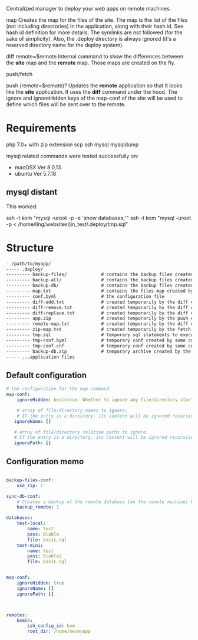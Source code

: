 Centralized manager to deploy your web apps on remote machines.



map
    Creates the map for the files of the site.
    The map is the list of the files (not including directories) in the application, along with their hash id.
    See hash id definition for more details.
    The symlinks are not followed (for the sake of simplicity).
    Also, the .deploy directory is always ignored (it's a reserved directory name for the deploy system).




diff remote=$remote
    Internal command to show the differences between the **site** map and the **remote** map.
    Those maps are created on the fly.



push/fetch


push (remote=$remote)?
    Updates the **remote** application so that it looks like the **site** application.
    It uses the **diff** command under the hood.
    The ignore and ignoreHidden keys of the map-conf of the site will be used to define which files
    will be sent over to the remote.







Requirements
============
php 7.0+ with zip extension
scp
ssh
mysql
mysqldump



mysql related commands were tested successfully on:
- macOSX Ver 8.0.13
- ubuntu Ver 5.7.18


mysql distant
---------------
This worked:

ssh -t kom "mysql -uroot -p -e 'show databases;'"
ssh -t kom "mysql -uroot -p < /home/ling/websites/jin_test/.deploy/tmp.sql"




Structure
==========


```txt
- /path/to/myapp/
----- .deploy/
--------- backup-files/             # contains the backup files created by the backup-files command
--------- backup-all/               # contains the backup files created by the backup-all command
--------- backup-db/                # contains the backup files created by the backup-db command
--------- map.txt                   # contains the files map created by the map command
--------- conf.byml                 # the configuration file
--------- diff-add.txt              # created temporarily by the diff command with flag -f. Usually removed by another command.
--------- diff-remove.txt           # created temporarily by the diff command with flag -f. Usually removed by another command.
--------- diff-replace.txt          # created temporarily by the diff command with flag -f. Usually removed by another command.
--------- app.zip                   # created temporarily by the push command with flag -z. Usually removed after use.
--------- remote-map.txt            # created temporarily by the diff command. Contains the remote map.
--------- zip-map.txt               # created temporarily by the fetch command. Contains a merge of the diff-add and diff-replace maps.
--------- tmp.sql                   # temporary sql statements to execute on the remote. Usually removed by a command after usage.
--------- tmp-conf.byml             # temporary conf created by some commands. Usually, it's removed after usage.
--------- tmp-conf.cnf              # temporary conf created by some commands. Usually, it's removed after usage.
--------- backup-db.zip             # temporary archive created by the **fetch-backup-db** command.
----- ...application files
````




Default configuration
----------

```yaml
# the configuration for the map command
map-conf:
    ignoreHidden: bool=true. Whether to ignore any file/directory starting with dot (.).

    # array of file/directory names to ignore.
    # If the entry is a directory, its content will be ignored recursively.
   ignoreName: []

   # array of file/directory relative paths to ignore.
   # If the entry is a directory, its content will be ignored recursively.
   ignorePath: []

```



Configuration memo
-----------

```yaml

backup-files-conf:
    use_zip: 1

sync-db-conf:
    # Creates a backup of the remote database (on the remote machine) before it's replaced by the site database
    backup_remote: 1

databases:
    test-local:
        name: test
        pass: blabla
        file: basic.sql
    test-mini:
        name: test
        pass: blabla2
        file: basic.sql


map-conf:
    ignoreHidden: true
    ignoreName: []
    ignorePath: []



remotes:
    komin:
        ssh_config_id: kom
        root_dir: /home/me/myapp

```